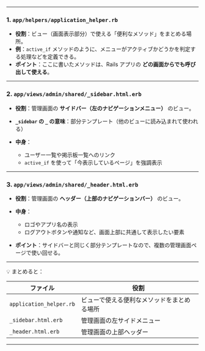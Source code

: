 
---

### **1. `app/helpers/application_helper.rb`**

* **役割**：ビュー（画面表示部分）で使える「便利なメソッド」をまとめる場所。
* **例**：`active_if` メソッドのように、メニューがアクティブかどうかを判定する処理などを定義できる。
* **ポイント**：ここに書いたメソッドは、Rails アプリの **どの画面からでも呼び出して使える**。

---

### **2. `app/views/admin/shared/_sidebar.html.erb`**

* **役割**：管理画面の **サイドバー（左のナビゲーションメニュー）** のビュー。
* **`_sidebar` の `_` の意味**：部分テンプレート（他のビューに読み込まれて使われる）
* **中身**：

  * ユーザー一覧や掲示板一覧へのリンク
  * `active_if` を使って「今表示しているページ」を強調表示

---

### **3. `app/views/admin/shared/_header.html.erb`**

* **役割**：管理画面の **ヘッダー（上部のナビゲーションバー）** のビュー。
* **中身**：

  * ロゴやアプリ名の表示
  * ログアウトボタンや通知など、画面上部に共通して表示したい要素
* **ポイント**：サイドバーと同じく部分テンプレートなので、複数の管理画面ページで使い回せる。

---

💡 まとめると：

| ファイル                    | 役割                    |
| ----------------------- | --------------------- |
| `application_helper.rb` | ビューで使える便利なメソッドをまとめる場所 |
| `_sidebar.html.erb`     | 管理画面の左サイドメニュー         |
| `_header.html.erb`      | 管理画面の上部ヘッダー           |

---
